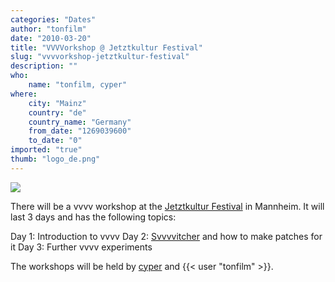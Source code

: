```yaml
---
categories: "Dates"
author: "tonfilm"
date: "2010-03-20"
title: "VVVVorkshop @ Jetztkultur Festival"
slug: "vvvvorkshop-jetztkultur-festival"
description: ""
who: 
    name: "tonfilm, cyper"
where: 
    city: "Mainz"
    country: "de"
    country_name: "Germany"
    from_date: "1269039600"
    to_date: "0"
imported: "true"
thumb: "logo_de.png"
---
```



![](logo_de.png)

There will be a vvvv workshop at the [Jetztkultur Festival](http://jetztkultur.de/bseite/workshops/de/) in Mannheim. It will last 3 days and has the following topics:

Day 1: Introduction to vvvv
Day 2: [Svvvvitcher](http://legacy.vvvv.org/tiki-index.php?page=Svvvvitcher) and how to make patches for it
Day 3: Further vvvv experiments

The workshops will be held by [cyper](http://jetztkultur.de/bseite/kunstler/cyper/de/) and {{< user "tonfilm" >}}.